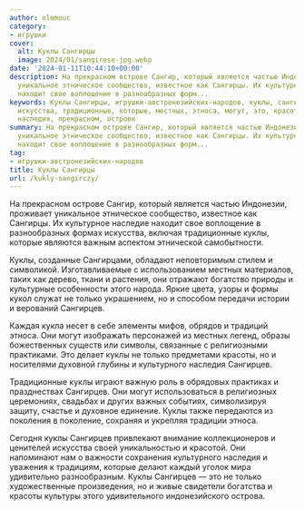 ```yaml
---
author: olomouc
category:
- игрушки
cover:
  alt: Куклы Сангирцы
  image: 2024/01/sangirese-jpg.webp
date: '2024-01-11T10:44:10+00:00'
description: На прекрасном острове Сангир, который является частью Индонезии, проживает
  уникальное этническое сообщество, известное как Сангирцы. Их культурное наследие
  находит свое воплощение в разнообразных форм...
keywords: Куклы Сангирцы, игрушки-австронезийских-народов, куклы, сангирцев, только,
  искусства, традиционные, которые, местных, этноса, могут, это, красоты, культурного,
  наследия, прекрасном, острове
summary: На прекрасном острове Сангир, который является частью Индонезии, проживает
  уникальное этническое сообщество, известное как Сангирцы. Их культурное наследие
  находит свое воплощение в разнообразных форм...
tag:
- игрушки-австронезийских-народов
title: Куклы Сангирцы
url: /kukly-sangirczy/
---
```


На прекрасном острове Сангир, который является частью Индонезии, проживает уникальное этническое сообщество, известное как Сангирцы. Их культурное наследие находит свое воплощение в разнообразных формах искусства, включая традиционные куклы, которые являются важным аспектом этнической самобытности.

Куклы, созданные Сангирцами, обладают неповторимым стилем и символикой. Изготавливаемые с использованием местных материалов, таких как дерево, ткани и растения, они отражают богатство природы и культурные особенности этого народа. Яркие цвета, узоры и формы кукол служат не только украшением, но и способом передачи истории и верований Сангирцев.

Каждая кукла несет в себе элементы мифов, обрядов и традиций этноса. Они могут изображать персонажей из местных легенд, образы божественных существ или символы, связанные с религиозными практиками. Это делает куклы не только предметами красоты, но и носителями духовной глубины и культурного наследия Сангирцев.

Традиционные куклы играют важную роль в обрядовых практиках и празднествах Сангирцев. Они могут использоваться в религиозных церемониях, свадьбах и других важных событиях, символизируя защиту, счастье и духовное единение. Куклы также передаются из поколения в поколение, сохраняя и укрепляя традиции этноса.

Сегодня куклы Сангирцев привлекают внимание коллекционеров и ценителей искусства своей уникальностью и красотой. Они напоминают нам о важности сохранения культурного наследия и уважения к традициям, которые делают каждый уголок мира удивительно разнообразным. Куклы Сангирцев — это не только художественные произведения, но и живые свидетели богатства и красоты культуры этого удивительного индонезийского острова.